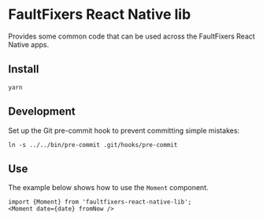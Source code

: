 # FaultFixers React Native lib

Provides some common code that can be used across the FaultFixers React Native apps.

## Install

```
yarn
```

## Development

Set up the Git pre-commit hook to prevent committing simple mistakes:

```
ln -s ../../bin/pre-commit .git/hooks/pre-commit
```

## Use

The example below shows how to use the `Moment` component.

```
import {Moment} from 'faultfixers-react-native-lib';
<Moment date={date} fromNow />
```
